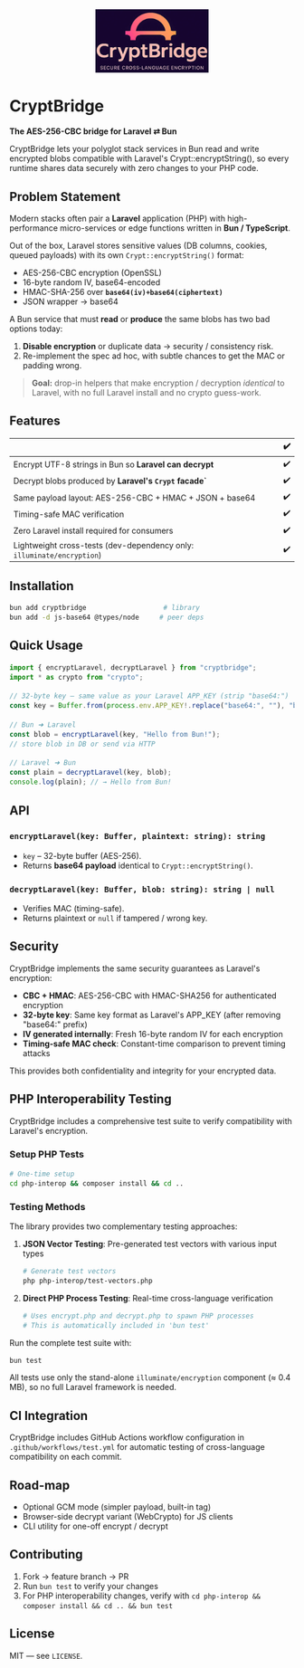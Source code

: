 <div align="center">
  <img src="assets/cryptbridge_logo.jpg" alt="CryptBridge Logo" width="200"/>
</div>

# CryptBridge

**The AES-256-CBC bridge for Laravel ⇄ Bun**

CryptBridge lets your polyglot stack services in Bun read and write encrypted blobs compatible with Laravel's Crypt::encryptString(), so every runtime shares data securely with zero changes to your PHP code.

## Problem Statement

Modern stacks often pair a **Laravel** application (PHP) with high-performance micro-services or edge functions written in **Bun / TypeScript**.  

Out of the box, Laravel stores sensitive values (DB columns, cookies, queued payloads) with its own `Crypt::encryptString()` format:

* AES-256-CBC encryption (OpenSSL)  
* 16-byte random IV, base64-encoded  
* HMAC-SHA-256 over **`base64(iv)+base64(ciphertext)`**  
* JSON wrapper → base64

A Bun service that must **read** or **produce** the same blobs has two bad options today:

1. **Disable encryption** or duplicate data → security / consistency risk.  
2. Re-implement the spec ad hoc, with subtle chances to get the MAC or padding wrong.

> **Goal:** drop-in helpers that make encryption / decryption *identical* to Laravel, with no full Laravel install and no crypto guess-work.

## Features

|                            | ✔️ |
|----------------------------|---|
| Encrypt UTF-8 strings in Bun so **Laravel can decrypt** | ✔️ |
| Decrypt blobs produced by **Laravel's `Crypt` facade`** | ✔️ |
| Same payload layout: AES-256-CBC + HMAC + JSON + base64 | ✔️ |
| Timing-safe MAC verification                           | ✔️ |
| Zero Laravel install required for consumers            | ✔️ |
| Lightweight cross-tests (dev-dependency only: `illuminate/encryption`) | ✔️ |

## Installation

```bash
bun add cryptbridge                   # library
bun add -d js-base64 @types/node     # peer deps
```

## Quick Usage

```ts
import { encryptLaravel, decryptLaravel } from "cryptbridge";
import * as crypto from "crypto";

// 32-byte key — same value as your Laravel APP_KEY (strip "base64:")
const key = Buffer.from(process.env.APP_KEY!.replace("base64:", ""), "base64");

// Bun ➜ Laravel
const blob = encryptLaravel(key, "Hello from Bun!");
// store blob in DB or send via HTTP

// Laravel ➜ Bun
const plain = decryptLaravel(key, blob);
console.log(plain); // → Hello from Bun!
```

## API

### `encryptLaravel(key: Buffer, plaintext: string): string`

* `key` – 32-byte buffer (AES-256).  
* Returns **base64 payload** identical to `Crypt::encryptString()`.

### `decryptLaravel(key: Buffer, blob: string): string | null`

* Verifies MAC (timing-safe).  
* Returns plaintext or `null` if tampered / wrong key.

## Security

CryptBridge implements the same security guarantees as Laravel's encryption:

* **CBC + HMAC**: AES-256-CBC with HMAC-SHA256 for authenticated encryption
* **32-byte key**: Same key format as Laravel's APP_KEY (after removing "base64:" prefix)
* **IV generated internally**: Fresh 16-byte random IV for each encryption
* **Timing-safe MAC check**: Constant-time comparison to prevent timing attacks

This provides both confidentiality and integrity for your encrypted data.

## PHP Interoperability Testing

CryptBridge includes a comprehensive test suite to verify compatibility with Laravel's encryption.

### Setup PHP Tests

```bash
# One-time setup
cd php-interop && composer install && cd ..
```

### Testing Methods

The library provides two complementary testing approaches:

1. **JSON Vector Testing**: Pre-generated test vectors with various input types
   ```bash
   # Generate test vectors
   php php-interop/test-vectors.php
   ```

2. **Direct PHP Process Testing**: Real-time cross-language verification 
   ```bash
   # Uses encrypt.php and decrypt.php to spawn PHP processes
   # This is automatically included in 'bun test'
   ```

Run the complete test suite with:
```bash
bun test
```

All tests use only the stand-alone `illuminate/encryption` component (≈ 0.4 MB), so no full Laravel framework is needed.

## CI Integration

CryptBridge includes GitHub Actions workflow configuration in `.github/workflows/test.yml` for automatic testing of cross-language compatibility on each commit.

## Road-map

* Optional GCM mode (simpler payload, built-in tag)  
* Browser-side decrypt variant (WebCrypto) for JS clients  
* CLI utility for one-off encrypt / decrypt

## Contributing

1. Fork → feature branch → PR
2. Run `bun test` to verify your changes
3. For PHP interoperability changes, verify with `cd php-interop && composer install && cd .. && bun test`

## License

MIT — see `LICENSE`.
